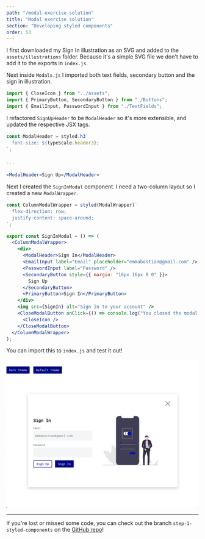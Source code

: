 ```yaml
---
path: "/modal-exercise-solution"
title: "Modal exercise solution"
section: "Developing styled components"
order: 53
---
```


I first downloaded my Sign In illustration as an SVG and added to the `assets/illustrations` folder. Because it's a simple SVG file we don't have to add it to the exports in `index.js`.

Next inside `Modals.js` I imported both text fields, secondary button and the sign in illustration.

```jsx
import { CloseIcon } from "../assets";
import { PrimaryButton, SecondaryButton } from "./Buttons";
import { EmailInput, PasswordInput } from "./TextFields";
```

I refactored `SignUpHeader` to be `ModalHeader` so it's more extensible, and updated the respective JSX tags.

```jsx
const ModalHeader = styled.h3`
  font-size: ${typeScale.header3};
`;

...

<ModalHeader>Sign Up</ModalHeader>
```

Next I created the `SignInModal` component. I need a two-column layout so I created a new `ModalWrapper`.

```jsx
const ColumnModalWrapper = styled(ModalWrapper)`
  flex-direction: row;
  justify-content: space-around;
`;
```

```jsx
export const SignInModal = () => (
  <ColumnModalWrapper>
    <div>
      <ModalHeader>Sign In</ModalHeader>
      <EmailInput label="Email" placeholder="emmabostian@gmail.com" />
      <PasswordInput label="Password" />
      <SecondaryButton style={{ margin: "16px 16px 0 0" }}>
        Sign Up
      </SecondaryButton>
      <PrimaryButton>Sign In</PrimaryButton>
    </div>
    <img src={SignIn} alt="Sign in to your account" />
    <CloseModalButton onClick={() => console.log("You closed the modal!")}>
      <CloseIcon />
    </CloseModalButton>
  </ColumnModalWrapper>
);
```

You can import this to `index.js` and test it out!

![Sign in](images/sign-in.png)

---

If you're lost or missed some code, you can check out the branch `step-1-styled-components` on the [GitHub repo](https://github.com/emmabostian/fem-design-systems)!
